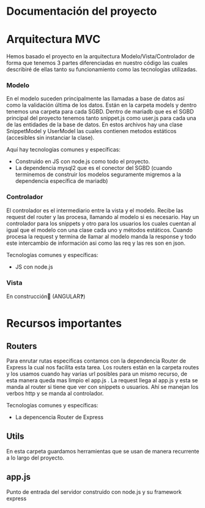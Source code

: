 # Documentación del proyecto

# Arquitectura MVC

Hemos basado el proyecto en la arquitectura Modelo/Vista/Controlador de forma que tenemos 3 partes diferenciadas en nuestro código las cuales describiré de ellas tanto su funcionamiento como las tecnologías utilizadas.

### Modelo

En el modelo suceden principalmente las llamadas a base de datos así como la validación última de los datos. Están en la carpeta models y dentro tenemos una carpeta para cada SGBD. Dentro de mariadb que es el SGBD principal del proyecto tenemos tanto snippet.js como user.js para cada una de las entidades de la base de datos. En estos archivos hay una clase SnippetModel y UserModel las cuales contienen metodos estáticos (accesibles sin instanciar la clase).

Aquí hay tecnologías comunes y específicas:

- Construido en JS con node.js como todo el proyecto.
- La dependencia mysql2 que es el conector del SGBD (cuando terminemos de construir los modelos seguramente migremos a la dependencia específica de mariadb)

### Controlador

El controlador es el intermediario entre la vista y el modelo. Recibe las request del router y las procesa, llamando al modelo si es necesario. Hay un controlador para los snippets y otro para los usuarios los cuales cuentan al igual que el modelo con una clase cada uno y métodos estáticos. Cuando procesa la request y termina de llamar al modelo manda la response y todo este intercambio de información asi como las req y las res son en json.

Tecnologías comunes y específicas:

- JS con node.js

### Vista

En construcción🚧 (ANGULAR❓)

# Recursos importantes

## Routers

Para enrutar rutas especificas contamos con la dependencia Router de Express la cual nos facilita esta tarea. Los routers están en la carpeta routes y los usamos cuando hay varias url posibles para un mismo recurso, de esta manera queda mas limpio el app.js . La request llega al app.js y esta se manda al router si tiene que ver con snippets o usuarios. Ahí se manejan los verbos http y se manda al controlador.

Tecnologías comunes y específicas:

- La depencencia Router de Express

## Utils

En esta carpeta guardamos herramientas que se usan de manera recurrente a lo largo del proyecto.

## app.js

Punto de entrada del servidor construido con node.js y su framework express
